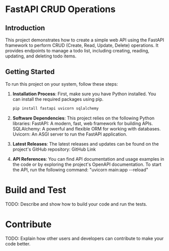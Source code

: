 # FastAPI CRUD Operations

## Introduction

This project demonstrates how to create a simple web API using the FastAPI framework to perform CRUD (Create, Read, Update, Delete) operations. It provides endpoints to manage a todo list, including creating, reading, updating, and deleting todo items.

## Getting Started

To run this project on your system, follow these steps:

1. **Installation Process**: First, make sure you have Python installed. You can install the required packages using pip.

   ```bash
   pip install fastapi uvicorn sqlalchemy

2. **Software Dependencies**: This project relies on the following Python libraries:
FastAPI: A modern, fast, web framework for building APIs.
SQLAlchemy: A powerful and flexible ORM for working with databases.
Uvicorn: An ASGI server to run the FastAPI application.
3. **Latest Releases**: The latest releases and updates can be found on the project's GitHub repository: GitHub Link
4. **API References**: You can find API documentation and usage examples in the code or by exploring the project's OpenAPI documentation. To start the API, run the following command:
"uvicorn main:app --reload"

# Build and Test
TODO: Describe and show how to build your code and run the tests. 


# Contribute
TODO: Explain how other users and developers can contribute to make your code better. 

